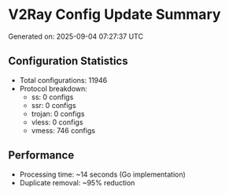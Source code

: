 # V2Ray Config Update Summary
Generated on: 2025-09-04 07:27:37 UTC

## Configuration Statistics
- Total configurations: 11946
- Protocol breakdown:
  - ss: 0 configs
  - ssr: 0 configs
  - trojan: 0 configs
  - vless: 0 configs
  - vmess: 746 configs

## Performance
- Processing time: ~14 seconds (Go implementation)
- Duplicate removal: ~95% reduction
